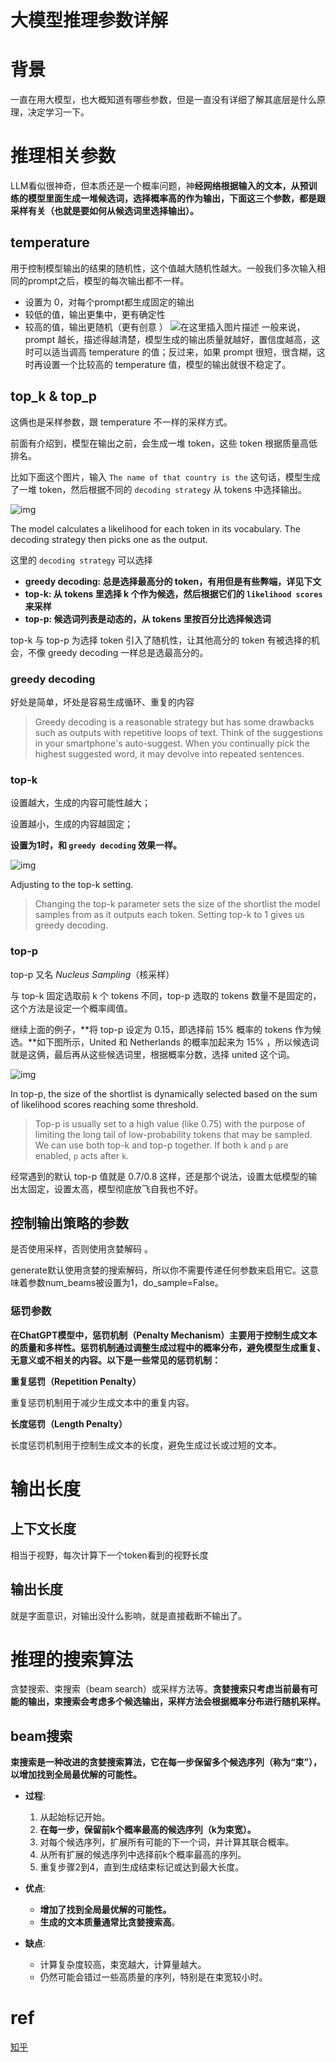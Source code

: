 # 大模型推理参数详解




# 背景

一直在用大模型，也大概知道有哪些参数，但是一直没有详细了解其底层是什么原理，决定学习一下。





# 推理相关参数

LLM看似很神奇，但本质还是一个概率问题，神**经网络根据输入的文本，从预训练的模型里面生成一堆候选词，选择概率高的作为输出，下面这三个参数，都是跟采样有关（也就是要如何从候选词里选择输出）。**

## **temperature**

用于控制模型输出的结果的随机性，这个值越大随机性越大。一般我们多次输入相同的prompt之后，模型的每次输出都不一样。

- 设置为 0，对每个prompt都生成固定的输出
- 较低的值，输出更集中，更有确定性
- 较高的值，输出更随机（更有创意 ）
  ![在这里插入图片描述](https://raw.githubusercontent.com/kengerlwl/kengerlwl.github.io/refs/heads/master/image/46bca30e69d1901883a91805ea846e16/4c17644a807f2e5741d4e7455e39e9fc.png)
  一般来说，prompt 越长，描述得越清楚，模型生成的输出质量就越好，置信度越高，这时可以适当调高 temperature 的值；反过来，如果 prompt 很短，很含糊，这时再设置一个比较高的 temperature 值，模型的输出就很不稳定了。

> 





## **top_k & top_p**

这俩也是采样参数，跟 temperature 不一样的采样方式。

前面有介绍到，模型在输出之前，会生成一堆 token，这些 token 根据质量高低排名。

比如下面这个图片，输入 `The name of that country is the` 这句话，模型生成了一堆 token，然后根据不同的 `decoding strategy` 从 tokens 中选择输出。

![img](https://raw.githubusercontent.com/kengerlwl/kengerlwl.github.io/refs/heads/master/image/46bca30e69d1901883a91805ea846e16/337001f699c3334f9f1908a88cb136de.webp)

The model calculates a likelihood for each token in its vocabulary. The decoding strategy then picks one as the output.

这里的 `decoding strategy` 可以选择

- **greedy decoding: 总是选择最高分的 token，有用但是有些弊端，详见下文**
- **top-k: 从 tokens 里选择 k 个作为候选，然后根据它们的 `likelihood scores` 来采样**
- **top-p: 候选词列表是动态的，从 tokens 里按百分比选择候选词**

top-k 与 top-p 为选择 token 引入了随机性，让其他高分的 token 有被选择的机会，不像 greedy decoding 一样总是选最高分的。

### **greedy decoding**

好处是简单，坏处是容易生成循环、重复的内容

> Greedy decoding is a reasonable strategy but has some drawbacks such as outputs with repetitive loops of text. Think of the suggestions in your smartphone's auto-suggest. When you continually pick the highest suggested word, it may devolve into repeated sentences.

### **top-k**

设置越大，生成的内容可能性越大；

设置越小，生成的内容越固定；

**设置为1时，和 `greedy decoding` 效果一样。**

![img](https://raw.githubusercontent.com/kengerlwl/kengerlwl.github.io/refs/heads/master/image/46bca30e69d1901883a91805ea846e16/3be989e76b9897500db5b9912cfb8e62.webp)

Adjusting to the top-k setting.

> Changing the top-k parameter sets the size of the shortlist the model samples from as it outputs each token. Setting top-k to 1 gives us greedy decoding.

### **top-p**

top-p 又名 *Nucleus Sampling*（核采样）

与 top-k 固定选取前 k 个 tokens 不同，top-p 选取的 tokens 数量不是固定的，这个方法是设定一个概率阈值。

继续上面的例子，**将 top-p 设定为 0.15，即选择前 15% 概率的 tokens 作为候选。**如下图所示，United 和 Netherlands 的概率加起来为 15% ，所以候选词就是这俩，最后再从这些候选词里，根据概率分数，选择 united 这个词。

![img](https://raw.githubusercontent.com/kengerlwl/kengerlwl.github.io/refs/heads/master/image/46bca30e69d1901883a91805ea846e16/1d67f5d28ea1736e7d0425d7b3ceb8a1.webp)

In top-p, the size of the shortlist is dynamically selected based on the sum of likelihood scores reaching some threshold.

> Top-p is usually set to a high value (like 0.75) with the purpose of limiting the long tail of low-probability tokens that may be sampled. We can use both top-k and top-p together. If both `k` and `p` are enabled, `p` acts after `k`.

经常遇到的默认 top-p 值就是 0.7/0.8 这样，还是那个说法，设置太低模型的输出太固定，设置太高，模型彻底放飞自我也不好。





## 控制输出策略的参数

是否使用采样，否则使用贪婪解码 。

generate默认使用贪婪的搜索解码，所以你不需要传递任何参数来启用它。这意味着参数num_beams被设置为1，do_sample=False。





### 惩罚参数

**在ChatGPT模型中，惩罚机制（Penalty Mechanism）主要用于控制生成文本的质量和多样性。惩罚机制通过调整生成过程中的概率分布，避免模型生成重复、无意义或不相关的内容。以下是一些常见的惩罚机制：**

**重复惩罚（Repetition Penalty）**

重复惩罚机制用于减少生成文本中的重复内容。

 **长度惩罚（Length Penalty）**

长度惩罚机制用于控制生成文本的长度，避免生成过长或过短的文本。









# 输出长度



## 上下文长度

相当于视野，每次计算下一个token看到的视野长度



## 输出长度

就是字面意识，对输出没什么影响，就是直接截断不输出了。





# 推理的搜索算法

贪婪搜索、束搜索（beam search）或采样方法等。**贪婪搜索只考虑当前最有可能的输出，束搜索会考虑多个候选输出，采样方法会根据概率分布进行随机采样。**

## beam搜索

**束搜索是一种改进的贪婪搜索算法，它在每一步保留多个候选序列（称为“束”），以增加找到全局最优解的可能性。**

- **过程**:
  1. 从起始标记开始。
  2. **在每一步，保留前k个概率最高的候选序列（k为束宽）。**
  3. 对每个候选序列，扩展所有可能的下一个词，并计算其联合概率。
  4. 从所有扩展的候选序列中选择前k个概率最高的序列。
  5. 重复步骤2到4，直到生成结束标记或达到最大长度。

- **优点**:
  - **增加了找到全局最优解的可能性。**
  - **生成的文本质量通常比贪婪搜索高**。
- **缺点**:
  - 计算复杂度较高，束宽越大，计算量越大。
  - 仍然可能会错过一些高质量的序列，特别是在束宽较小时。

# ref

[知乎](https://zhuanlan.zhihu.com/p/631786282)


